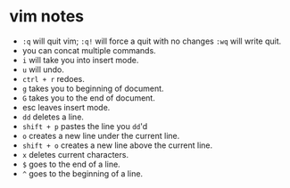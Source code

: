 # vim notes
- `:q` will quit vim; `:q!` will force a quit with no changes `:wq` will write quit.
- you can concat multiple commands.
- `i` will take you into insert mode.
- `u` will undo.
- `ctrl + r` redoes.
- `g` takes you to beginning of document.
- `G` takes you to the end of document.
- esc leaves insert mode.
- `dd` deletes a line.
- `shift + p` pastes the line you `dd`'d
- `o` creates a new line under the current line.
- `shift + o` creates a new line above the current line.
- `x` deletes current characters.
- `$` goes to the end of a line.
- `^` goes to the beginning of a line.
